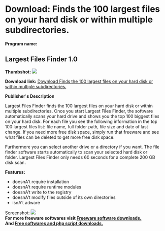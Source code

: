 # Download: Finds the 100 largest files on your hard disk or within multiple subdirectories.

**Program name:**

## Largest Files Finder 1.0

  
**Thumbshot:** ![](http://www.freewarefiles.com/screenshot/largestfilesfndr1_md.gif)   
  
**Download link:** [Download Finds the 100 largest files on your hard disk or within multiple subdirectories.](http://freesoftwares.boysofts.com/Largest-Files-Finder_program_34382.html)  
  


**Publisher's Description**  
  


Largest Files Finder finds the 100 largest files on your hard disk or within multiple subdirectories. Once you start Largest Files Finder, the software automatically scans your hard drive and shows you the top 100 biggest files on your hard disk. For each file you see the following information in the top 100 largest files list: file name, full folder path, file size and date of last change. If you need more free disk space, simply run that freeware and see what files can be deleted to get more free disk space. 

Furthermore you can select another drive or a directory if you want. The file finder software starts automatically to scan your selected hard disk or folder. Largest Files Finder only needs 60 seconds for a complete 200 GB disk scan.

**Features:**

  * doesnA't require installation 
  * doesnA't require runtime modules 
  * doesnA't write to the registry 
  * doesnA't modify files outside of its own directories 
  * isnA't adware 

  
  
Screenshot: ![](http://www.freewarefiles.com/screenshot/largestfilesfndr1.gif)   
**For more freeware softwares visit [Freeware software downloads.](http://freesoftwares.boysofts.com/)**   
**And [Free softwares and php script downloads.](http://www.boysofts.com/)**
